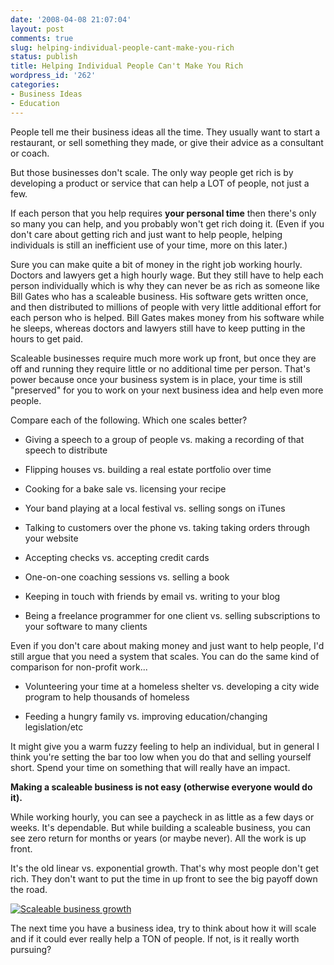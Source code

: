 ```yaml
---
date: '2008-04-08 21:07:04'
layout: post
comments: true
slug: helping-individual-people-cant-make-you-rich
status: publish
title: Helping Individual People Can't Make You Rich
wordpress_id: '262'
categories:
- Business Ideas
- Education
---
```


People tell me their business ideas all the time.  They usually want to start a restaurant, or sell something they made, or give their advice as a consultant or coach.

But those businesses don't scale.  The only way people get rich is by developing a product or service that can help a LOT of people, not just a few.

If each person that you help requires **your personal time** then there's only so many you can help, and you probably won't get rich doing it.  (Even if you don't care about getting rich and just want to help people, helping individuals is still an inefficient use of your time, more on this later.)

Sure you can make quite a bit of money in the right job working hourly.  Doctors and lawyers get a high hourly wage.  But they still have to help each person individually which is why they can never be as rich as someone like Bill Gates who has a scaleable business.  His software gets written once, and then distributed to millions of people with very little additional effort for each person who is helped.  Bill Gates makes money from his software while he sleeps, whereas doctors and lawyers still have to keep putting in the hours to get paid.

Scaleable businesses require much more work up front, but once they are off and running they require little or no additional time per person.  That's power because once your business system is in place, your time is still "preserved" for you to work on your next business idea and help even more people.

Compare each of the following.  Which one scales better?




	
  * Giving a speech to a group of people vs. making a recording of that speech to distribute

	
  * Flipping houses vs. building a real estate portfolio over time

	
  * Cooking for a bake sale vs. licensing your recipe

	
  * Your band playing at a local festival vs. selling songs on iTunes

	
  * Talking to customers over the phone vs. taking taking orders through your website

	
  * Accepting checks vs. accepting credit cards

	
  * One-on-one coaching sessions vs. selling a book

	
  * Keeping in touch with friends by email vs. writing to your blog

	
  * Being a freelance programmer for one client vs. selling subscriptions to your software to many clients



Even if you don't care about making money and just want to help people, I'd still argue that you need a system that scales.  You can do the same kind of comparison for non-profit work...

	
  * Volunteering your time at a homeless shelter vs. developing a city wide program to help thousands of homeless

	
  * Feeding a hungry family vs. improving education/changing legislation/etc



It might give you a warm fuzzy feeling to help an individual, but in general I think you're setting the bar too low when you do that and selling yourself short.  Spend your time on something that will really have an impact.

**Making a scaleable business is not easy (otherwise everyone would do it).**

While working hourly, you can see a paycheck in as little as a few days or weeks.  It's dependable.  But while building a scaleable business, you can see zero return for months or years (or maybe never).  All the work is up front.

It's the old linear vs. exponential growth.  That's why most people don't get rich.  They don't want to put the time in up front to see the big payoff down the road.

[![Scaleable business growth](http://s3.amazonaws.com/oldbloguploads/2008/04/expoential-growth-linear1-150x150.png)](http://s3.amazonaws.com/oldbloguploads/2008/04/expoential-growth-linear1.png)

The next time you have a business idea, try to think about how it will scale and if it could ever really help a TON of people.  If not, is it really worth pursuing?

